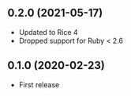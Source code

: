 ## 0.2.0 (2021-05-17)

- Updated to Rice 4
- Dropped support for Ruby < 2.6

## 0.1.0 (2020-02-23)

- First release
